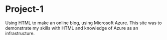 # Project-1
Using HTML to make an online blog, using Microsoft Azure. This site was to demonstrate my skills with HTML and knowledge of Azure as an infrastructure.
